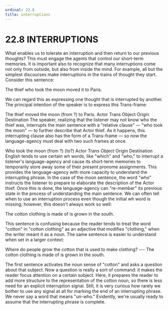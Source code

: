 ```yaml
---
ordinal: 22.8
title: interruptions
---
```


# 22.8 INTERRUPTIONS

What enables us to tolerate an interruption and then return to our previous thoughts? This must engage the agents that control our short-term memories. It is important also to recognize that many interruptions come not only from outside, but also from inside the mind. For example, all but the simplest discourses make interruptions in the trains of thought they start. Consider this sentence:

The thief who took the moon moved it to Paris.

We can regard this as expressing one thought that is interrupted by another. The principal intention of the speaker is to express this Trans-frame:

The thief moved the moon (from ?) to Paris. Actor Trans Object Origin Destination The speaker, realizing that the listener may not know who the thief was, interrupts the main sentence with a "relative clause" &mdash; "who took the moon" &mdash; to further describe that Actor thief. As it happens, this interrupting clause also has the form of a Trans-frame &mdash; so now the language-agency must deal with two such frames at once.

Who took the moon (from ?) (to?) Actor Trans Object Origin Destination English tends to use certain wh words, like "which" and "who," to interrupt a listener's language-agency and cause its short-term memories to temporarily store away some of their present pronome assignments. This provides the language-agency with more capacity to understand the interrupting phrase. In the case of the moon sentence, the word "who" instructs the listener to prepare to elaborate the description of the Actor thief. Once this is done, the language-agency can "re-member" its previous state in the process of understanding the main sentence. We can often tell when to use an interruption process even though the initial wh word is missing; however, this doesn't always work so well:

The cotton clothing is made of is grown in the south.

This sentence is confusing because the reader tends to treat the word "cotton" in "cotton clothing" as an adjective that modifies "clothing," when the writer meant it as a noun. The same sentence is easier to understand when set in a larger context:

Where do people grow the cotton that is used to make clothing? --- The cotton clothing is made of is grown in the south.

The first sentence activates the noun sense of "cotton" and asks a question about that subject. Now a question is really a sort of command: it makes the reader focus attention on a certain subject. Here, it prepares the reader to add more structure to the representation of the cotton noun, so there is less need for an explicit interruption signal. Still, it is very curious how rarely we bother to use any signal at all for marking the end of an interrupting phrase. We never say a word that means "un-who." Evidently, we're usually ready to assume that the interrupting phrase is complete.

